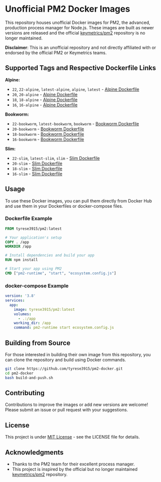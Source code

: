# Unofficial PM2 Docker Images

This repository houses unofficial Docker images for PM2, the advanced, production process manager for Node.js. These images are built as newer versions are released and the official [keymetrics/pm2](https://github.com/keymetrics/pm2-docker) repository is no longer maintained.

**Disclaimer**: This is an unofficial repository and not directly affiliated with or endorsed by the official PM2 or Keymetrics teams.

## Supported Tags and Respective Dockerfile Links

**Alpine:**
- `22`, `22-alpine`, `latest-alpine`, `alpine`, `latest` - [Alpine Dockerfile](https://github.com/TyreseDev/pm2-docker/tree/main/tags/22/alpine/Dockerfile)
- `20`, `20-alpine` - [Alpine Dockerfile](https://github.com/TyreseDev/pm2-docker/tree/main/tags/20/alpine/Dockerfile)
- `18`, `18-alpine` - [Alpine Dockerfile](https://github.com/TyreseDev/pm2-docker/tree/main/tags/18/alpine/Dockerfile)
- `16`, `16-alpine` - [Alpine Dockerfile](https://github.com/TyreseDev/pm2-docker/tree/main/tags/16/alpine/Dockerfile)

**Bookworm:**
- `22-bookworm`, `latest-bookworm`, `bookworm` - [Bookworm Dockerfile](https://github.com/TyreseDev/pm2-docker/tree/main/tags/22/bookworm/Dockerfile)
- `20-bookworm` - [Bookworm Dockerfile](https://github.com/TyreseDev/pm2-docker/tree/main/tags/20/bookworm/Dockerfile)
- `18-bookworm` - [Bookworm Dockerfile](https://github.com/TyreseDev/pm2-docker/tree/main/tags/18/bookworm/Dockerfile)
- `16-bookworm` - [Bookworm Dockerfile](https://github.com/TyreseDev/pm2-docker/tree/main/tags/16/bookworm/Dockerfile)

**Slim:**
- `22-slim`, `latest-slim`, `slim` - [Slim Dockerfile](https://github.com/TyreseDev/pm2-docker/tree/main/tags/22/slim/Dockerfile)
- `20-slim` - [Slim Dockerfile](https://github.com/TyreseDev/pm2-docker/tree/main/tags/20/slim/Dockerfile)
- `18-slim` - [Slim Dockerfile](https://github.com/TyreseDev/pm2-docker/tree/main/tags/18/slim/Dockerfile)
- `16-slim` - [Slim Dockerfile](https://github.com/TyreseDev/pm2-docker/tree/main/tags/16/slim/Dockerfile)

## Usage

To use these Docker images, you can pull them directly from Docker Hub and use them in your Dockerfiles or docker-compose files.

### Dockerfile Example

```Dockerfile
FROM tyrese3915/pm2:latest

# Your application's setup
COPY . /app
WORKDIR /app

# Install dependencies and build your app
RUN npm install

# Start your app using PM2
CMD ["pm2-runtime", "start", "ecosystem.config.js"]
```

### docker-compose Example

```yaml
version: '3.8'
services:
  app:
    image: tyrese3915/pm2:latest
    volumes:
      - .:/app
    working_dir: /app
    command: pm2-runtime start ecosystem.config.js
```

## Building from Source

For those interested in building their own image from this repository, you can clone the repository and build using Docker commands.

```sh
git clone https://github.com/tyrese3915/pm2-docker.git
cd pm2-docker
bash build-and-push.sh
```

## Contributing

Contributions to improve the images or add new versions are welcome! Please submit an issue or pull request with your suggestions.

## License

This project is under [MIT License](LICENSE) - see the LICENSE file for details.

## Acknowledgments

- Thanks to the PM2 team for their excellent process manager.
- This project is inspired by the official but no longer maintained [keymetrics/pm2](https://github.com/keymetrics/docker-pm2) repository.
